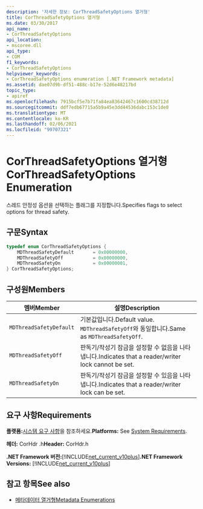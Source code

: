 ```yaml
---
description: '자세한 정보: CorThreadSafetyOptions 열거형'
title: CorThreadSafetyOptions 열거형
ms.date: 03/30/2017
api_name:
- CorThreadSafetyOptions
api_location:
- mscoree.dll
api_type:
- COM
f1_keywords:
- CorThreadSafetyOptions
helpviewer_keywords:
- CorThreadSafetyOptions enumeration [.NET Framework metadata]
ms.assetid: dae07d9b-df51-488c-b17e-52d6e48217bd
topic_type:
- apiref
ms.openlocfilehash: 7915bcf5e7b71fa84ea83642467c1600cd38712d
ms.sourcegitcommit: ddf7edb67715a5b9a45e3dd44536dabc153c1de0
ms.translationtype: MT
ms.contentlocale: ko-KR
ms.lasthandoff: 02/06/2021
ms.locfileid: "99707321"
---
```

# <a name="corthreadsafetyoptions-enumeration"></a><span data-ttu-id="5770e-103">CorThreadSafetyOptions 열거형</span><span class="sxs-lookup"><span data-stu-id="5770e-103">CorThreadSafetyOptions Enumeration</span></span>

<span data-ttu-id="5770e-104">스레드 안정성 옵션을 선택하는 플래그를 지정합니다.</span><span class="sxs-lookup"><span data-stu-id="5770e-104">Specifies flags to select options for thread safety.</span></span>

## <a name="syntax"></a><span data-ttu-id="5770e-105">구문</span><span class="sxs-lookup"><span data-stu-id="5770e-105">Syntax</span></span>

```cpp
typedef enum CorThreadSafetyOptions {
    MDThreadSafetyDefault       = 0x00000000,
    MDThreadSafetyOff           = 0x00000000,
    MDThreadSafetyOn            = 0x00000001,
} CorThreadSafetyOptions;
```

## <a name="members"></a><span data-ttu-id="5770e-106">구성원</span><span class="sxs-lookup"><span data-stu-id="5770e-106">Members</span></span>

|<span data-ttu-id="5770e-107">멤버</span><span class="sxs-lookup"><span data-stu-id="5770e-107">Member</span></span>|<span data-ttu-id="5770e-108">설명</span><span class="sxs-lookup"><span data-stu-id="5770e-108">Description</span></span>|
|------------|-----------------|
|`MDThreadSafetyDefault`|<span data-ttu-id="5770e-109">기본값입니다.</span><span class="sxs-lookup"><span data-stu-id="5770e-109">Default value.</span></span> <span data-ttu-id="5770e-110">`MDThreadSafetyOff`와 동일합니다.</span><span class="sxs-lookup"><span data-stu-id="5770e-110">Same as `MDThreadSafetyOff`.</span></span>|
|`MDThreadSafetyOff`|<span data-ttu-id="5770e-111">판독기/작성기 잠금을 설정할 수 없음을 나타냅니다.</span><span class="sxs-lookup"><span data-stu-id="5770e-111">Indicates that a reader/writer lock cannot be set.</span></span>|
|`MDThreadSafetyOn`|<span data-ttu-id="5770e-112">판독기/작성기 잠금을 설정할 수 있음을 나타냅니다.</span><span class="sxs-lookup"><span data-stu-id="5770e-112">Indicates that a reader/writer lock can be set.</span></span>|

## <a name="requirements"></a><span data-ttu-id="5770e-113">요구 사항</span><span class="sxs-lookup"><span data-stu-id="5770e-113">Requirements</span></span>

<span data-ttu-id="5770e-114">**플랫폼:**[시스템 요구 사항](../../get-started/system-requirements.md)을 참조하세요.</span><span class="sxs-lookup"><span data-stu-id="5770e-114">**Platforms:** See [System Requirements](../../get-started/system-requirements.md).</span></span>

<span data-ttu-id="5770e-115">**헤더:** CorHdr .h</span><span class="sxs-lookup"><span data-stu-id="5770e-115">**Header:** CorHdr.h</span></span>

<span data-ttu-id="5770e-116">**.NET Framework 버전:**[!INCLUDE[net_current_v10plus](../../../../includes/net-current-v10plus-md.md)]</span><span class="sxs-lookup"><span data-stu-id="5770e-116">**.NET Framework Versions:** [!INCLUDE[net_current_v10plus](../../../../includes/net-current-v10plus-md.md)]</span></span>

## <a name="see-also"></a><span data-ttu-id="5770e-117">참고 항목</span><span class="sxs-lookup"><span data-stu-id="5770e-117">See also</span></span>

- [<span data-ttu-id="5770e-118">메타데이터 열거형</span><span class="sxs-lookup"><span data-stu-id="5770e-118">Metadata Enumerations</span></span>](metadata-enumerations.md)
